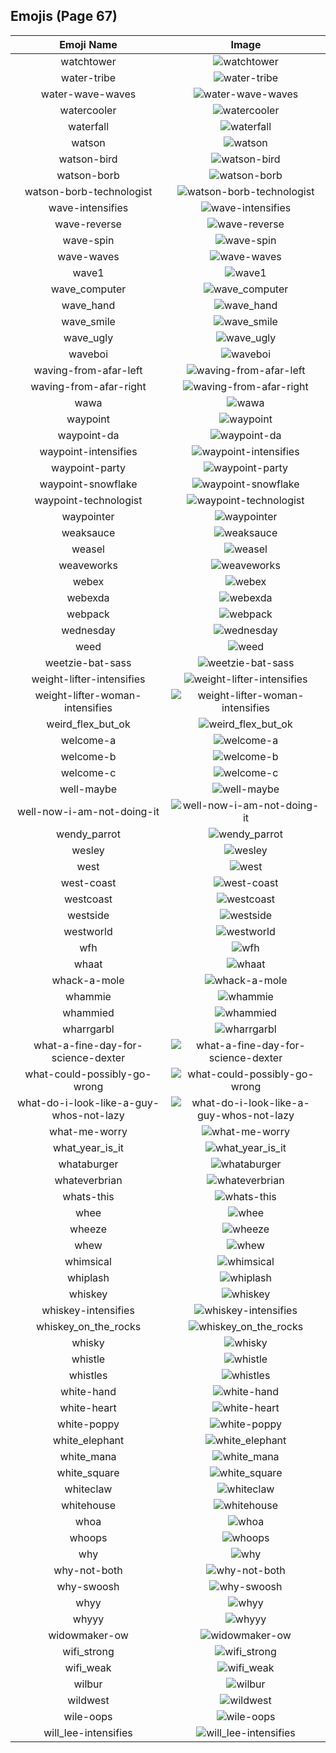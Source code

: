 
  ## Emojis (Page 67)
  |Emoji Name|Image|
  | :-: | :-: |
  |watchtower| ![watchtower](/output/watchtower.png)|
  |water-tribe| ![water-tribe](/output/water-tribe.png)|
  |water-wave-waves| ![water-wave-waves](/output/water-wave-waves.gif)|
  |watercooler| ![watercooler](/output/watercooler.png)|
  |waterfall| ![waterfall](/output/waterfall.png)|
  |watson| ![watson](/output/watson.jpg)|
  |watson-bird| ![watson-bird](/output/watson-bird.png)|
  |watson-borb| ![watson-borb](/output/watson-borb.png)|
  |watson-borb-technologist| ![watson-borb-technologist](/output/watson-borb-technologist.png)|
  |wave-intensifies| ![wave-intensifies](/output/wave-intensifies.gif)|
  |wave-reverse| ![wave-reverse](/output/wave-reverse.png)|
  |wave-spin| ![wave-spin](/output/wave-spin.gif)|
  |wave-waves| ![wave-waves](/output/wave-waves.gif)|
  |wave1| ![wave1](/output/wave1.gif)|
  |wave_computer| ![wave_computer](/output/wave_computer.gif)|
  |wave_hand| ![wave_hand](/output/wave_hand.gif)|
  |wave_smile| ![wave_smile](/output/wave_smile.gif)|
  |wave_ugly| ![wave_ugly](/output/wave_ugly.gif)|
  |waveboi| ![waveboi](/output/waveboi.png)|
  |waving-from-afar-left| ![waving-from-afar-left](/output/waving-from-afar-left.png)|
  |waving-from-afar-right| ![waving-from-afar-right](/output/waving-from-afar-right.png)|
  |wawa| ![wawa](/output/wawa.png)|
  |waypoint| ![waypoint](/output/waypoint.png)|
  |waypoint-da| ![waypoint-da](/output/waypoint-da.png)|
  |waypoint-intensifies| ![waypoint-intensifies](/output/waypoint-intensifies.gif)|
  |waypoint-party| ![waypoint-party](/output/waypoint-party.gif)|
  |waypoint-snowflake| ![waypoint-snowflake](/output/waypoint-snowflake.png)|
  |waypoint-technologist| ![waypoint-technologist](/output/waypoint-technologist.png)|
  |waypointer| ![waypointer](/output/waypointer.png)|
  |weaksauce| ![weaksauce](/output/weaksauce.png)|
  |weasel| ![weasel](/output/weasel.jpg)|
  |weaveworks| ![weaveworks](/output/weaveworks.png)|
  |webex| ![webex](/output/webex.jpg)|
  |webexda| ![webexda](/output/webexda.png)|
  |webpack| ![webpack](/output/webpack.png)|
  |wednesday| ![wednesday](/output/wednesday.jpg)|
  |weed| ![weed](/output/weed.png)|
  |weetzie-bat-sass| ![weetzie-bat-sass](/output/weetzie-bat-sass.png)|
  |weight-lifter-intensifies| ![weight-lifter-intensifies](/output/weight-lifter-intensifies.gif)|
  |weight-lifter-woman-intensifies| ![weight-lifter-woman-intensifies](/output/weight-lifter-woman-intensifies.gif)|
  |weird_flex_but_ok| ![weird_flex_but_ok](/output/weird_flex_but_ok.gif)|
  |welcome-a| ![welcome-a](/output/welcome-a.png)|
  |welcome-b| ![welcome-b](/output/welcome-b.png)|
  |welcome-c| ![welcome-c](/output/welcome-c.png)|
  |well-maybe| ![well-maybe](/output/well-maybe.png)|
  |well-now-i-am-not-doing-it| ![well-now-i-am-not-doing-it](/output/well-now-i-am-not-doing-it.png)|
  |wendy_parrot| ![wendy_parrot](/output/wendy_parrot.gif)|
  |wesley| ![wesley](/output/wesley.jpg)|
  |west| ![west](/output/west.png)|
  |west-coast| ![west-coast](/output/west-coast.png)|
  |westcoast| ![westcoast](/output/westcoast.jpg)|
  |westside| ![westside](/output/westside.png)|
  |westworld| ![westworld](/output/westworld.png)|
  |wfh| ![wfh](/output/wfh.png)|
  |whaat| ![whaat](/output/whaat.png)|
  |whack-a-mole| ![whack-a-mole](/output/whack-a-mole.gif)|
  |whammie| ![whammie](/output/whammie.gif)|
  |whammied| ![whammied](/output/whammied.gif)|
  |wharrgarbl| ![wharrgarbl](/output/wharrgarbl.jpg)|
  |what-a-fine-day-for-science-dexter| ![what-a-fine-day-for-science-dexter](/output/what-a-fine-day-for-science-dexter.png)|
  |what-could-possibly-go-wrong| ![what-could-possibly-go-wrong](/output/what-could-possibly-go-wrong.gif)|
  |what-do-i-look-like-a-guy-whos-not-lazy| ![what-do-i-look-like-a-guy-whos-not-lazy](/output/what-do-i-look-like-a-guy-whos-not-lazy.png)|
  |what-me-worry| ![what-me-worry](/output/what-me-worry.png)|
  |what_year_is_it| ![what_year_is_it](/output/what_year_is_it.png)|
  |whataburger| ![whataburger](/output/whataburger.jpg)|
  |whateverbrian| ![whateverbrian](/output/whateverbrian.png)|
  |whats-this| ![whats-this](/output/whats-this.png)|
  |whee| ![whee](/output/whee)|
  |wheeze| ![wheeze](/output/wheeze.png)|
  |whew| ![whew](/output/whew.gif)|
  |whimsical| ![whimsical](/output/whimsical.png)|
  |whiplash| ![whiplash](/output/whiplash)|
  |whiskey| ![whiskey](/output/whiskey.png)|
  |whiskey-intensifies| ![whiskey-intensifies](/output/whiskey-intensifies.gif)|
  |whiskey_on_the_rocks| ![whiskey_on_the_rocks](/output/whiskey_on_the_rocks.png)|
  |whisky| ![whisky](/output/whisky.jpg)|
  |whistle| ![whistle](/output/whistle.png)|
  |whistles| ![whistles](/output/whistles.jpg)|
  |white-hand| ![white-hand](/output/white-hand.png)|
  |white-heart| ![white-heart](/output/white-heart.png)|
  |white-poppy| ![white-poppy](/output/white-poppy.png)|
  |white_elephant| ![white_elephant](/output/white_elephant.png)|
  |white_mana| ![white_mana](/output/white_mana.png)|
  |white_square| ![white_square](/output/white_square)|
  |whiteclaw| ![whiteclaw](/output/whiteclaw.jpg)|
  |whitehouse| ![whitehouse](/output/whitehouse.png)|
  |whoa| ![whoa](/output/whoa.png)|
  |whoops| ![whoops](/output/whoops.jpg)|
  |why| ![why](/output/why.jpg)|
  |why-not-both| ![why-not-both](/output/why-not-both)|
  |why-swoosh| ![why-swoosh](/output/why-swoosh.png)|
  |whyy| ![whyy](/output/whyy.png)|
  |whyyy| ![whyyy](/output/whyyy.png)|
  |widowmaker-ow| ![widowmaker-ow](/output/widowmaker-ow.png)|
  |wifi_strong| ![wifi_strong](/output/wifi_strong.png)|
  |wifi_weak| ![wifi_weak](/output/wifi_weak.png)|
  |wilbur| ![wilbur](/output/wilbur.png)|
  |wildwest| ![wildwest](/output/wildwest.jpg)|
  |wile-oops| ![wile-oops](/output/wile-oops.png)|
  |will_lee-intensifies| ![will_lee-intensifies](/output/will_lee-intensifies.gif)|
  